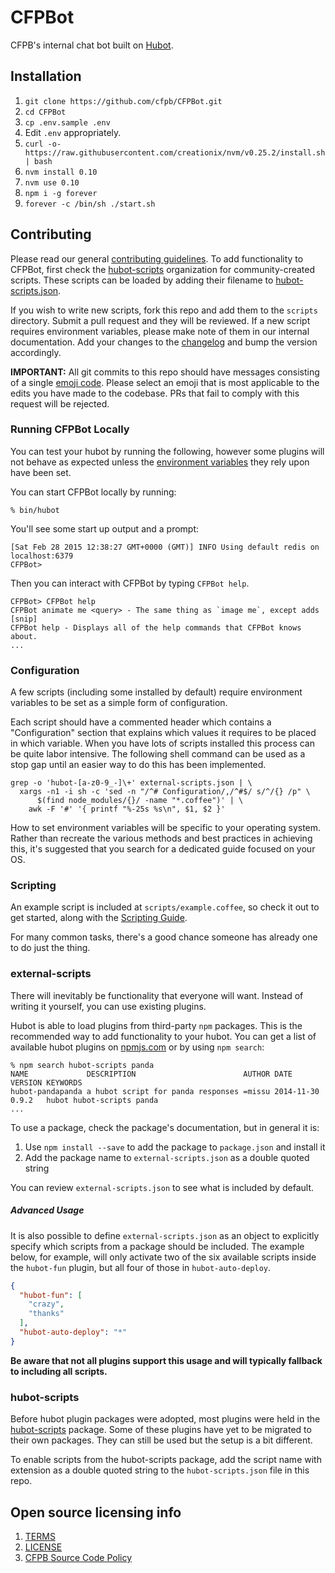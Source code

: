 # CFPBot

CFPB's internal chat bot built on [Hubot](http://hubot.github.com).

## Installation

1. `git clone https://github.com/cfpb/CFPBot.git`
1. `cd CFPBot`
1. `cp .env.sample .env`
1. Edit `.env` appropriately.
1. `curl -o- https://raw.githubusercontent.com/creationix/nvm/v0.25.2/install.sh | bash`
1. `nvm install 0.10`
1. `nvm use 0.10`
1. `npm i -g forever`
1. `forever -c /bin/sh ./start.sh`

## Contributing

Please read our general [contributing guidelines](CONTRIBUTING.md). 
To add functionality to CFPBot, first check the [hubot-scripts](https://github.com/github/hubot-scripts#hubot-scripts) 
organization for community-created scripts.
These scripts can be loaded by adding their filename to [hubot-scripts.json](hubot-scripts.json). 

If you wish to write new scripts, fork this repo and add them to the `scripts` directory. 
Submit a pull request and they will be reviewed. 
If a new script requires environment variables, please make note of them in our internal documentation.
Add your changes to the [changelog](CHANGELOG.md) and bump the version accordingly.

**IMPORTANT:** All git commits to this repo should have messages consisting of a single [emoji code](http://www.emoji-cheat-sheet.com/). 
Please select an emoji that is most applicable to the edits you have made to the codebase. 
PRs that fail to comply with this request will be rejected.

### Running CFPBot Locally

You can test your hubot by running the following, however some plugins will not
behave as expected unless the [environment variables](#configuration) they rely
upon have been set.

You can start CFPBot locally by running:

    % bin/hubot

You'll see some start up output and a prompt:

    [Sat Feb 28 2015 12:38:27 GMT+0000 (GMT)] INFO Using default redis on localhost:6379
    CFPBot>

Then you can interact with CFPBot by typing `CFPBot help`.

    CFPBot> CFPBot help
    CFPBot animate me <query> - The same thing as `image me`, except adds [snip]
    CFPBot help - Displays all of the help commands that CFPBot knows about.
    ...

### Configuration

A few scripts (including some installed by default) require environment
variables to be set as a simple form of configuration.

Each script should have a commented header which contains a "Configuration"
section that explains which values it requires to be placed in which variable.
When you have lots of scripts installed this process can be quite labor
intensive. The following shell command can be used as a stop gap until an
easier way to do this has been implemented.

    grep -o 'hubot-[a-z0-9_-]\+' external-scripts.json | \
      xargs -n1 -i sh -c 'sed -n "/^# Configuration/,/^#$/ s/^/{} /p" \
          $(find node_modules/{}/ -name "*.coffee")' | \
        awk -F '#' '{ printf "%-25s %s\n", $1, $2 }'

How to set environment variables will be specific to your operating system.
Rather than recreate the various methods and best practices in achieving this,
it's suggested that you search for a dedicated guide focused on your OS.

### Scripting

An example script is included at `scripts/example.coffee`, so check it out to
get started, along with the [Scripting Guide](scripting-docs).

For many common tasks, there's a good chance someone has already one to do just
the thing.

[scripting-docs]: https://github.com/github/hubot/blob/master/docs/scripting.md

### external-scripts

There will inevitably be functionality that everyone will want. Instead of
writing it yourself, you can use existing plugins.

Hubot is able to load plugins from third-party `npm` packages. This is the
recommended way to add functionality to your hubot. You can get a list of
available hubot plugins on [npmjs.com](npmjs) or by using `npm search`:

    % npm search hubot-scripts panda
    NAME             DESCRIPTION                        AUTHOR DATE       VERSION KEYWORDS
    hubot-pandapanda a hubot script for panda responses =missu 2014-11-30 0.9.2   hubot hubot-scripts panda
    ...


To use a package, check the package's documentation, but in general it is:

1. Use `npm install --save` to add the package to `package.json` and install it
2. Add the package name to `external-scripts.json` as a double quoted string

You can review `external-scripts.json` to see what is included by default.

##### Advanced Usage

It is also possible to define `external-scripts.json` as an object to
explicitly specify which scripts from a package should be included. The example
below, for example, will only activate two of the six available scripts inside
the `hubot-fun` plugin, but all four of those in `hubot-auto-deploy`.

```json
{
  "hubot-fun": [
    "crazy",
    "thanks"
  ],
  "hubot-auto-deploy": "*"
}
```

**Be aware that not all plugins support this usage and will typically fallback
to including all scripts.**

[npmjs]: https://www.npmjs.com

### hubot-scripts

Before hubot plugin packages were adopted, most plugins were held in the
[hubot-scripts][hubot-scripts] package. Some of these plugins have yet to be
migrated to their own packages. They can still be used but the setup is a bit
different.

To enable scripts from the hubot-scripts package, add the script name with
extension as a double quoted string to the `hubot-scripts.json` file in this
repo.

[hubot-scripts]: https://github.com/github/hubot-scripts

## Open source licensing info

1. [TERMS](TERMS.md)
2. [LICENSE](LICENSE)
3. [CFPB Source Code Policy](https://github.com/cfpb/source-code-policy/)

